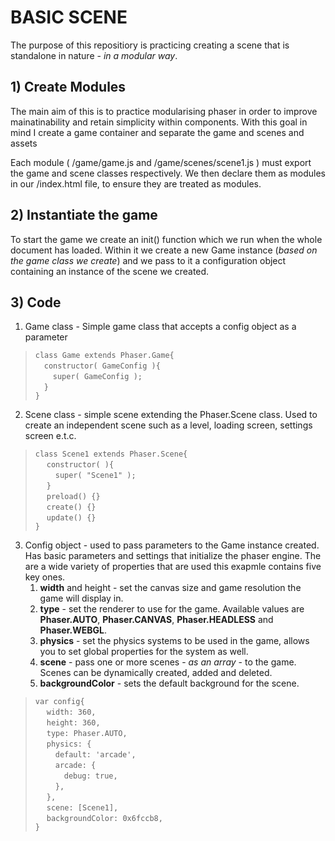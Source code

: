 # BASIC SCENE

The purpose of this repositiory is practicing creating a scene that is standalone in nature - *in a modular way*.

## 1) Create Modules

The main aim of this is to practice modularising phaser in order to improve mainatinability and retain simplicity within components.
With this goal in mind I create a game container and separate the game and scenes and assets

Each module ( /game/game.js and /game/scenes/scene1.js ) must export the game and scene classes respectively. We then declare them as modules in our /index.html file, to ensure they are treated as modules.

## 2) Instantiate the game

To start the game we create an init() function which we run when the whole document has loaded. Within it we create a new Game instance (*based on the game class we create*) and we pass to it a configuration object containing an instance of the scene we created.

## 3) Code

1. Game class - Simple game class that accepts a config object as a parameter

>`class Game extends Phaser.Game{`  
>&emsp;`constructor( GameConfig ){`  
>&emsp;&emsp;`super( GameConfig );`  
>&emsp;`}`  
>`}`

2. Scene class - simple scene extending the Phaser.Scene class. Used to create an independent scene such as a level, loading screen, settings screen e.t.c.

>`class Scene1 extends Phaser.Scene{`  
>&emsp; `constructor( ){`  
>&emsp;&emsp; `super( "Scene1" );`  
>&emsp; `}`  
>&emsp; `preload() {}`  
>&emsp; `create() {}`  
>&emsp; `update() {}`  
> `}`

3. Config object - used to pass parameters to the Game instance created. Has basic parameters and settings that initialize the phaser engine. The are a wide variety of properties that are used this exapmle contains five key ones.
    1. **width** and height - set the canvas size and game resolution the game will display in.
    2. **type** - set the renderer to use for the game. Available values are **Phaser.AUTO**, **Phaser.CANVAS**, **Phaser.HEADLESS** and **Phaser.WEBGL**.
    3. **physics** - set the physics systems to be used in the game, allows you to set global properties for the system as well.
    4. **scene** - pass one or more scenes - *as an array* - to the game. Scenes can be dynamically created, added and deleted.
    5. **backgroundColor** - sets the default background for the scene.
>`var config{`  
>&emsp; `width: 360,`  
>&emsp; `height: 360,`  
>&emsp; `type: Phaser.AUTO,`  
>&emsp; `physics: {`  
>&emsp;&emsp; `default: 'arcade',`  
>&emsp;&emsp; `arcade: {`  
>&emsp;&emsp;&emsp; `debug: true,`  
>&emsp;&emsp; `},`  
>&emsp; `},`  
>&emsp; `scene: [Scene1],`  
>&emsp; `backgroundColor: 0x6fccb8,`  
>`}`  

